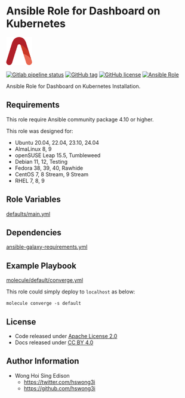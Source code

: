 # Ansible Role for Dashboard on Kubernetes

<a href="https://alvistack.com" title="AlviStack" target="_blank"><img src="/alvistack.svg" height="75" alt="AlviStack"></a>

[![Gitlab pipeline status](https://img.shields.io/gitlab/pipeline/alvistack/ansible-role-kube_dashboard/master)](https://gitlab.com/alvistack/ansible-role-kube_dashboard/-/pipelines)
[![GitHub tag](https://img.shields.io/github/tag/alvistack/ansible-role-kube_dashboard.svg)](https://github.com/alvistack/ansible-role-kube_dashboard/tags)
[![GitHub license](https://img.shields.io/github/license/alvistack/ansible-role-kube_dashboard.svg)](https://github.com/alvistack/ansible-role-kube_dashboard/blob/master/LICENSE)
[![Ansible Role](https://img.shields.io/badge/galaxy-alvistack.kube_dashboard-blue.svg)](https://galaxy.ansible.com/alvistack/kube_dashboard)

Ansible Role for Dashboard on Kubernetes Installation.

## Requirements

This role require Ansible community package 4.10 or higher.

This role was designed for:

-   Ubuntu 20.04, 22.04, 23.10, 24.04
-   AlmaLinux 8, 9
-   openSUSE Leap 15.5, Tumbleweed
-   Debian 11, 12, Testing
-   Fedora 38, 39, 40, Rawhide
-   CentOS 7, 8 Stream, 9 Stream
-   RHEL 7, 8, 9

## Role Variables

[defaults/main.yml](defaults/main.yml)

## Dependencies

[ansible-galaxy-requirements.yml](ansible-galaxy-requirements.yml)

## Example Playbook

[molecule/default/converge.yml](molecule/default/converge.yml)

This role could simply deploy to `localhost` as below:

    molecule converge -s default

## License

-   Code released under [Apache License 2.0](LICENSE)
-   Docs released under [CC BY 4.0](http://creativecommons.org/licenses/by/4.0/)

## Author Information

-   Wong Hoi Sing Edison
    -   <https://twitter.com/hswong3i>
    -   <https://github.com/hswong3i>
